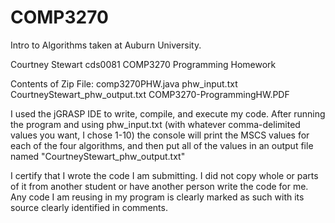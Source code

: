 # COMP3270
Intro to Algorithms taken at Auburn University.

Courtney Stewart
cds0081
COMP3270
Programming Homework

Contents of Zip File:
comp3270PHW.java 
phw_input.txt
CourtneyStewart_phw_output.txt
COMP3270-ProgrammingHW.PDF

I used the jGRASP IDE to write, compile, and execute my code. After running the program and using phw_input.txt
(with whatever comma-delimited values you want, I chose 1-10) the console will print the MSCS values for each
of the four algorithms, and then put all of the values in an output file named "CourtneyStewart_phw_output.txt"


I certify that I wrote the code I am submitting. I did not copy whole or parts of it from another student or have 
another person write the code for me. Any code I am reusing in my program is clearly marked as such with its 
source clearly identified in comments.
